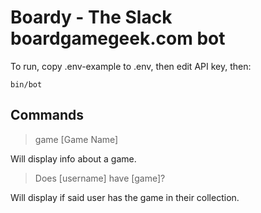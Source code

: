 # Boardy - The Slack boardgamegeek.com bot

To run, copy .env-example to .env, then edit API key, then:

```
bin/bot
```

## Commands

> game [Game Name]

Will display info about a game.

> Does [username] have [game]?

Will display if said user has the game in their collection.
